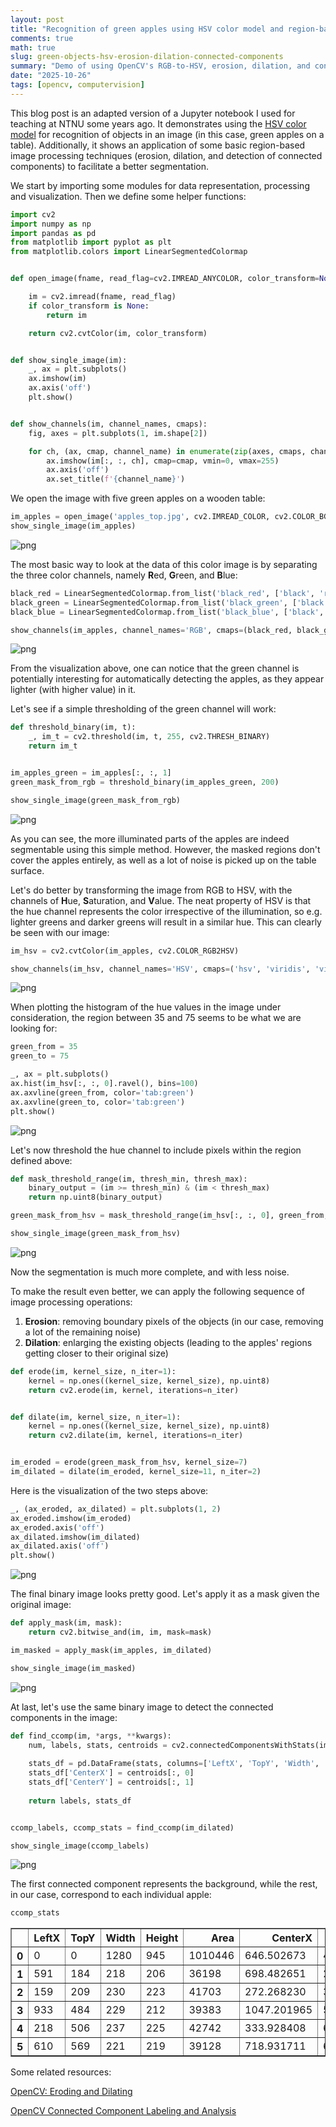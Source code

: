 ```yaml
---
layout: post
title: "Recognition of green apples using HSV color model and region-based image processing"
comments: true
math: true
slug: green-objects-hsv-erosion-dilation-connected-components
summary: "Demo of using OpenCV's RGB-to-HSV, erosion, dilation, and connected components detection to identify green apples in an image"
date: "2025-10-26"
tags: [opencv, computervision]
---
```

This blog post is an adapted version of a Jupyter notebook I used for teaching at NTNU some years ago. It demonstrates using the [HSV color model](https://en.wikipedia.org/wiki/HSL_and_HSV) for recognition of objects in an image (in this case, green apples on a table). Additionally, it shows an application of some basic region-based image processing techniques (erosion, dilation, and detection of connected components) to facilitate a better segmentation.

We start by importing some modules for data representation, processing and visualization. Then we define some helper functions:


```python
import cv2
import numpy as np
import pandas as pd
from matplotlib import pyplot as plt
from matplotlib.colors import LinearSegmentedColormap


def open_image(fname, read_flag=cv2.IMREAD_ANYCOLOR, color_transform=None):

    im = cv2.imread(fname, read_flag)
    if color_transform is None:
        return im

    return cv2.cvtColor(im, color_transform)


def show_single_image(im):
    _, ax = plt.subplots()
    ax.imshow(im)
    ax.axis('off')
    plt.show()


def show_channels(im, channel_names, cmaps):
    fig, axes = plt.subplots(1, im.shape[2])

    for ch, (ax, cmap, channel_name) in enumerate(zip(axes, cmaps, channel_names)):
        ax.imshow(im[:, :, ch], cmap=cmap, vmin=0, vmax=255)
        ax.axis('off')
        ax.set_title(f'{channel_name}')
```

We open the image with five green apples on a wooden table:


```python
im_apples = open_image('apples_top.jpg', cv2.IMREAD_COLOR, cv2.COLOR_BGR2RGB)
show_single_image(im_apples)
```


    
![png](/green-objects-hsv-erosion-dilation-connected-components/figure_1.png)
    


The most basic way to look at the data of this color image is by separating the three color channels, namely **R**ed, **G**reen, and **B**lue:


```python
black_red = LinearSegmentedColormap.from_list('black_red', ['black', 'red'])
black_green = LinearSegmentedColormap.from_list('black_green', ['black', 'green'])
black_blue = LinearSegmentedColormap.from_list('black_blue', ['black', 'blue'])

show_channels(im_apples, channel_names='RGB', cmaps=(black_red, black_green, black_blue))
```


    
![png](/green-objects-hsv-erosion-dilation-connected-components/figure_2.png)
    


From the visualization above, one can notice that the green channel is potentially interesting for automatically detecting the apples, as they appear lighter (with higher value) in it.

Let's see if a simple thresholding of the green channel will work:


```python
def threshold_binary(im, t):
    _, im_t = cv2.threshold(im, t, 255, cv2.THRESH_BINARY)
    return im_t


im_apples_green = im_apples[:, :, 1]
green_mask_from_rgb = threshold_binary(im_apples_green, 200)

show_single_image(green_mask_from_rgb)
```


    
![png](/green-objects-hsv-erosion-dilation-connected-components/figure_3.png)
    


As you can see, the more illuminated parts of the apples are indeed segmentable using this simple method. However, the masked regions don't cover the apples entirely, as well as a lot of noise is picked up on the table surface.

Let's do better by transforming the image from RGB to HSV, with the channels of **H**ue, **S**aturation, and **V**alue. The neat property of HSV is that the hue channel represents the color irrespective of the illumination, so e.g. lighter greens and darker greens will result in a similar hue. This can clearly be seen with our image:


```python
im_hsv = cv2.cvtColor(im_apples, cv2.COLOR_RGB2HSV)

show_channels(im_hsv, channel_names='HSV', cmaps=('hsv', 'viridis', 'viridis'))
```


    
![png](/green-objects-hsv-erosion-dilation-connected-components/figure_4.png)
    


When plotting the histogram of the hue values in the image under consideration, the region between 35 and 75 seems to be what we are looking for:


```python
green_from = 35
green_to = 75

_, ax = plt.subplots()
ax.hist(im_hsv[:, :, 0].ravel(), bins=100)
ax.axvline(green_from, color='tab:green')
ax.axvline(green_to, color='tab:green')
plt.show()
```


    
![png](/green-objects-hsv-erosion-dilation-connected-components/figure_5.png)
    


Let's now threshold the hue channel to include pixels within the region defined above:


```python
def mask_threshold_range(im, thresh_min, thresh_max):
    binary_output = (im >= thresh_min) & (im < thresh_max)
    return np.uint8(binary_output)

green_mask_from_hsv = mask_threshold_range(im_hsv[:, :, 0], green_from, green_to)

show_single_image(green_mask_from_hsv)
```


    
![png](/green-objects-hsv-erosion-dilation-connected-components/figure_6.png)
    


Now the segmentation is much more complete, and with less noise. 

To make the result even better, we can apply the following sequence of image processing operations:

  1. **Erosion**: removing boundary pixels of the objects (in our case, removing a lot of the remaining noise)
  2. **Dilation**: enlarging the existing objects (leading to the apples' regions getting closer to their original size)


```python
def erode(im, kernel_size, n_iter=1):
    kernel = np.ones((kernel_size, kernel_size), np.uint8)
    return cv2.erode(im, kernel, iterations=n_iter)


def dilate(im, kernel_size, n_iter=1):
    kernel = np.ones((kernel_size, kernel_size), np.uint8)
    return cv2.dilate(im, kernel, iterations=n_iter)


im_eroded = erode(green_mask_from_hsv, kernel_size=7)
im_dilated = dilate(im_eroded, kernel_size=11, n_iter=2)
```

Here is the visualization of the two steps above:


```python
_, (ax_eroded, ax_dilated) = plt.subplots(1, 2)
ax_eroded.imshow(im_eroded)
ax_eroded.axis('off')
ax_dilated.imshow(im_dilated)
ax_dilated.axis('off')
plt.show()
```


    
![png](/green-objects-hsv-erosion-dilation-connected-components/figure_7.png)
    


The final binary image looks pretty good. Let's apply it as a mask given the original image:


```python
def apply_mask(im, mask):
    return cv2.bitwise_and(im, im, mask=mask)

im_masked = apply_mask(im_apples, im_dilated)

show_single_image(im_masked)
```


    
![png](/green-objects-hsv-erosion-dilation-connected-components/figure_8.png)
    


At last, let's use the same binary image to detect the connected components in the image:


```python
def find_ccomp(im, *args, **kwargs):
    num, labels, stats, centroids = cv2.connectedComponentsWithStats(im, *args, **kwargs)
    
    stats_df = pd.DataFrame(stats, columns=['LeftX', 'TopY', 'Width', 'Height', 'Area'])
    stats_df['CenterX'] = centroids[:, 0]
    stats_df['CenterY'] = centroids[:, 1]
    
    return labels, stats_df


ccomp_labels, ccomp_stats = find_ccomp(im_dilated)

show_single_image(ccomp_labels)
```


    
![png](/green-objects-hsv-erosion-dilation-connected-components/figure_9.png)
    


The first connected component represents the background, while the rest, in our case, correspond to each individual apple:


```python
ccomp_stats
```




<div>
<style scoped>
    .dataframe tbody tr th:only-of-type {
        vertical-align: middle;
    }

    .dataframe tbody tr th {
        vertical-align: top;
    }

    .dataframe thead th {
        text-align: right;
    }
</style>
<table border="1" class="dataframe">
  <thead>
    <tr style="text-align: right;">
      <th></th>
      <th>LeftX</th>
      <th>TopY</th>
      <th>Width</th>
      <th>Height</th>
      <th>Area</th>
      <th>CenterX</th>
      <th>CenterY</th>
    </tr>
  </thead>
  <tbody>
    <tr>
      <th>0</th>
      <td>0</td>
      <td>0</td>
      <td>1280</td>
      <td>945</td>
      <td>1010446</td>
      <td>646.502673</td>
      <td>466.151459</td>
    </tr>
    <tr>
      <th>1</th>
      <td>591</td>
      <td>184</td>
      <td>218</td>
      <td>206</td>
      <td>36198</td>
      <td>698.482651</td>
      <td>287.159070</td>
    </tr>
    <tr>
      <th>2</th>
      <td>159</td>
      <td>209</td>
      <td>230</td>
      <td>223</td>
      <td>41703</td>
      <td>272.268230</td>
      <td>318.972016</td>
    </tr>
    <tr>
      <th>3</th>
      <td>933</td>
      <td>484</td>
      <td>229</td>
      <td>212</td>
      <td>39383</td>
      <td>1047.201965</td>
      <td>589.960262</td>
    </tr>
    <tr>
      <th>4</th>
      <td>218</td>
      <td>506</td>
      <td>237</td>
      <td>225</td>
      <td>42742</td>
      <td>333.928408</td>
      <td>617.393150</td>
    </tr>
    <tr>
      <th>5</th>
      <td>610</td>
      <td>569</td>
      <td>221</td>
      <td>219</td>
      <td>39128</td>
      <td>718.931711</td>
      <td>679.580505</td>
    </tr>
  </tbody>
</table>
</div>



Some related resources:

[OpenCV: Eroding and Dilating](https://docs.opencv.org/3.4/db/df6/tutorial_erosion_dilatation.html)

[OpenCV Connected Component Labeling and Analysis](https://pyimagesearch.com/2021/02/22/opencv-connected-component-labeling-and-analysis)

